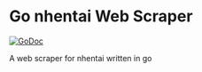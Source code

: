 # Go nhentai Web Scraper

[![GoDoc](https://godoc.org/github.com/Xnopyt/nhentai-go?status.svg)](https://godoc.org/github.com/Xnopyt/nhentai-go)

A web scraper for nhentai written in go
